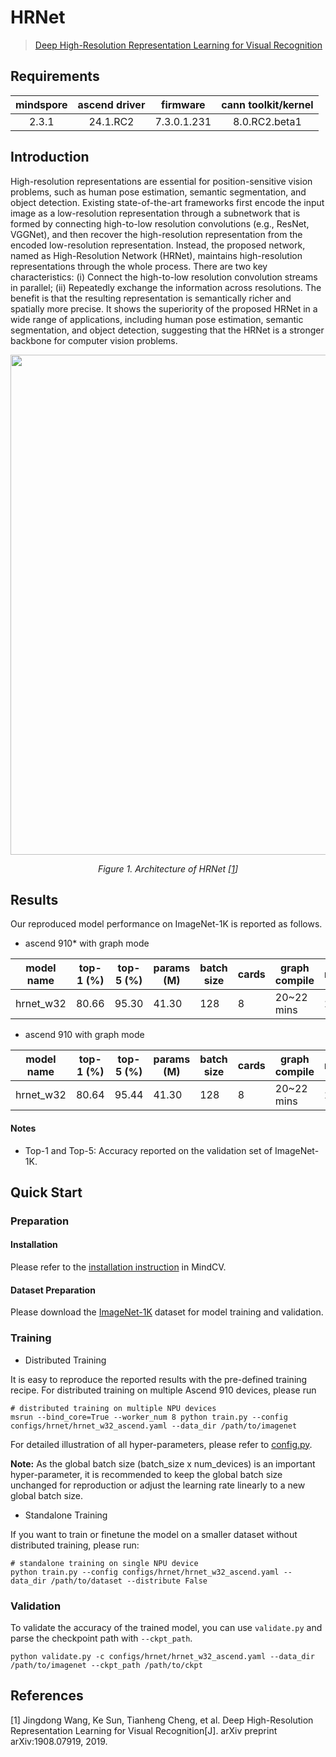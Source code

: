 # HRNet
<!--- Guideline: use url linked to abstract in ArXiv instead of PDF for fast loading.  -->

> [Deep High-Resolution Representation Learning for Visual Recognition](https://arxiv.org/abs/1908.07919)

## Requirements
| mindspore | ascend driver |  firmware   | cann toolkit/kernel |
| :-------: | :-----------: | :---------: | :-----------------: |
|   2.3.1   |   24.1.RC2    | 7.3.0.1.231 |    8.0.RC2.beta1    |

## Introduction
<!--- Guideline: Introduce the model and architectures. Cite if you use/adopt paper explanation from others. -->

High-resolution representations are essential for position-sensitive vision problems, such as human pose estimation, semantic segmentation, and object detection. Existing state-of-the-art frameworks first encode the input image as a low-resolution representation through a subnetwork that is formed by connecting high-to-low resolution convolutions (e.g., ResNet, VGGNet), and then recover the high-resolution representation from the encoded low-resolution representation. Instead, the proposed network, named as High-Resolution Network (HRNet), maintains high-resolution representations through the whole process. There are two key characteristics: (i) Connect the high-to-low resolution convolution streams in parallel; (ii) Repeatedly exchange the information across resolutions. The benefit is that the resulting representation is semantically richer and spatially more precise. It shows the superiority of the proposed HRNet in a wide range of applications, including human pose estimation, semantic segmentation, and object detection, suggesting that the HRNet is a stronger backbone for computer vision problems.

<!--- Guideline: If an architecture table/figure is available in the paper, put one here and cite for intuitive illustration. -->

<p align="center">
  <img src="https://user-images.githubusercontent.com/8342575/218354682-4256e17e-bb69-4e51-8bb9-a08fc29087c4.png" width=800 />
</p>
<p align="center">
  <em> Figure 1. Architecture of HRNet [<a href="#references">1</a>] </em>
</p>

## Results
<!--- Guideline:
Table Format:
- Model: model name in lower case with _ seperator.
- Top-1 and Top-5: Keep 2 digits after the decimal point.
- Params (M): # of model parameters in millions (10^6). Keep 2 digits after the decimal point
- Recipe: Training recipe/configuration linked to a yaml config file. Use absolute url path.
- Download: url of the pretrained model weights. Use absolute url path.
-->

Our reproduced model performance on ImageNet-1K is reported as follows.

- ascend 910* with graph mode

<div align="center">



| model name | top-1 (%) | top-5 (%) | params (M) | batch size | cards | graph compile | ms/step | jit_level | recipe                                                                                        | download                                                                                             |
| ---------- | --------- | --------- | ---------- | ---------- | ----- | ------------- | ------- | --------- | --------------------------------------------------------------------------------------------- | ---------------------------------------------------------------------------------------------------- |
| hrnet_w32  | 80.66     | 95.30     | 41.30      | 128        | 8     | 20~22 mins    | 238.03  | O2        | [yaml](https://github.com/mindspore-lab/mindcv/blob/main/configs/hrnet/hrnet_w32_ascend.yaml) | [weights](https://download-mindspore.osinfra.cn/toolkits/mindcv/hrnet/hrnet_w32-e616cdcb-910v2.ckpt) |



</div>

- ascend 910 with graph mode

<div align="center">



| model name | top-1 (%) | top-5 (%) | params (M) | batch size | cards | graph compile | ms/step | jit_level | recipe                                                                                        | download                                                                               |
| ---------- | --------- | --------- | ---------- | ---------- | ----- | ------------- | ------- | --------- | --------------------------------------------------------------------------------------------- | -------------------------------------------------------------------------------------- |
| hrnet_w32  | 80.64     | 95.44     | 41.30      | 128        | 8     | 20~22 mins    | 279.10  | O2        | [yaml](https://github.com/mindspore-lab/mindcv/blob/main/configs/hrnet/hrnet_w32_ascend.yaml) | [weights](https://download.mindspore.cn/toolkits/mindcv/hrnet/hrnet_w32-cc4fbd91.ckpt) |



</div>

#### Notes
- Top-1 and Top-5: Accuracy reported on the validation set of ImageNet-1K.


## Quick Start
### Preparation

#### Installation
Please refer to the [installation instruction](https://mindspore-lab.github.io/mindcv/installation/) in MindCV.

#### Dataset Preparation
Please download the [ImageNet-1K](https://www.image-net.org/challenges/LSVRC/2012/index.php) dataset for model training and validation.

### Training
<!--- Guideline: Avoid using shell script in the command line. Python script preferred. -->

* Distributed Training

It is easy to reproduce the reported results with the pre-defined training recipe. For distributed training on multiple Ascend 910 devices, please run

```shell
# distributed training on multiple NPU devices
msrun --bind_core=True --worker_num 8 python train.py --config configs/hrnet/hrnet_w32_ascend.yaml --data_dir /path/to/imagenet
```



For detailed illustration of all hyper-parameters, please refer to [config.py](https://github.com/mindspore-lab/mindcv/blob/main/config.py).

**Note:**  As the global batch size  (batch_size x num_devices) is an important hyper-parameter, it is recommended to keep the global batch size unchanged for reproduction or adjust the learning rate linearly to a new global batch size.

* Standalone Training

If you want to train or finetune the model on a smaller dataset without distributed training, please run:

```shell
# standalone training on single NPU device
python train.py --config configs/hrnet/hrnet_w32_ascend.yaml --data_dir /path/to/dataset --distribute False
```

### Validation

To validate the accuracy of the trained model, you can use `validate.py` and parse the checkpoint path with `--ckpt_path`.

```
python validate.py -c configs/hrnet/hrnet_w32_ascend.yaml --data_dir /path/to/imagenet --ckpt_path /path/to/ckpt
```

## References
<!--- Guideline: Citation format GB/T 7714 is suggested. -->

[1] Jingdong Wang, Ke Sun, Tianheng Cheng, et al. Deep High-Resolution Representation Learning for Visual Recognition[J]. arXiv preprint arXiv:1908.07919, 2019.
